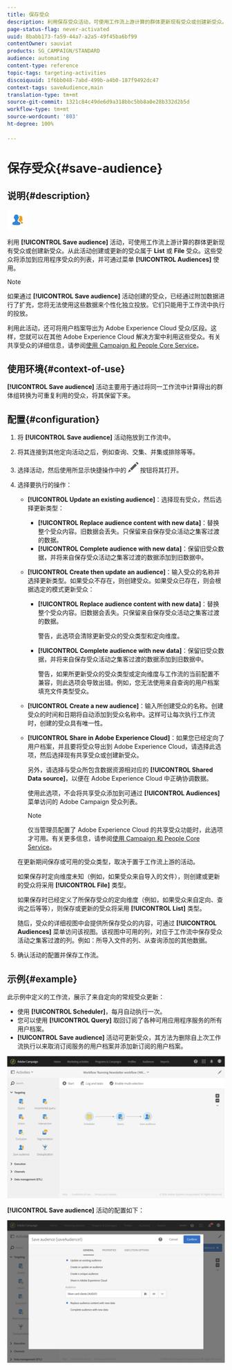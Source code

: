 ```yaml
---
title: 保存受众
description: 利用保存受众活动，可使用工作流上游计算的群体更新现有受众或创建新受众。
page-status-flag: never-activated
uuid: 8babb173-fa59-44a7-a2a5-49f45ba6bf99
contentOwner: sauviat
products: SG_CAMPAIGN/STANDARD
audience: automating
content-type: reference
topic-tags: targeting-activities
discoiquuid: 1f6bb048-7abd-499b-a4b0-187f9492dc47
context-tags: saveAudience,main
translation-type: tm+mt
source-git-commit: 1321c84c49de6d9a318bbc5bb8a0e28b332d2b5d
workflow-type: tm+mt
source-wordcount: '803'
ht-degree: 100%

---
```



# 保存受众{#save-audience}

## 说明{#description}

![](assets/save_audience.png)

利用 **[!UICONTROL Save audience]** 活动，可使用工作流上游计算的群体更新现有受众或创建新受众。从此活动创建或更新的受众属于 **List** 或 **File** 受众。这些受众将添加到应用程序受众的列表，并可通过菜单 **[!UICONTROL Audiences]** 使用。

>[!NOTE]
>
>如果通过 **[!UICONTROL Save audience]** 活动创建的受众，已经通过附加数据进行了扩充，您将无法使用这些数据来个性化独立投放。它们只能用于工作流中执行的投放。

利用此活动，还可将用户档案导出为 Adobe Experience Cloud 受众/区段。这样，您就可以在其他 Adobe Experience Cloud 解决方案中利用这些受众。有关共享受众的详细信息，请参阅[使用 Campaign 和 People Core Service](../../integrating/using/about-campaign-audience-manager-or-people-core-service-integration.md)。

## 使用环境{#context-of-use}

**[!UICONTROL Save audience]** 活动主要用于通过将同一工作流中计算得出的群体组转换为可重复利用的受众，将其保留下来。

## 配置{#configuration}

1. 将 **[!UICONTROL Save audience]** 活动拖放到工作流中。
1. 将其连接到其他定向活动之后，例如查询、交集、并集或排除等等。
1. 选择活动，然后使用所显示快捷操作中的 ![](assets/edit_darkgrey-24px.png) 按钮将其打开。
1. 选择要执行的操作：

   * **[!UICONTROL Update an existing audience]**：选择现有受众，然后选择更新类型：

      * **[!UICONTROL Replace audience content with new data]**：替换整个受众内容。旧数据会丢失。只保留来自保存受众活动之集客过渡的数据。
      * **[!UICONTROL Complete audience with new data]**：保留旧受众数据，并将来自保存受众活动之集客过渡的数据添加到旧数据中。
   * **[!UICONTROL Create then update an audience]**：输入受众的名称并选择更新类型。如果受众不存在，则创建受众。如果受众已存在，则会根据选定的模式更新受众：

      * **[!UICONTROL Replace audience content with new data]**：替换整个受众内容。旧数据会丢失。只保留来自保存受众活动之集客过渡的数据。

         警告，此选项会清除更新受众的受众类型和定向维度。

      * **[!UICONTROL Complete audience with new data]**：保留旧受众数据，并将来自保存受众活动之集客过渡的数据添加到旧数据中。

         警告，如果所更新受众的受众类型或定向维度与工作流的当前配置不兼容，则此选项会导致出错。例如，您无法使用来自查询的用户档案填充文件类型受众。
   * **[!UICONTROL Create a new audience]**：输入所创建受众的名称。创建受众的时间和日期将自动添加到受众名称中。这样可让每次执行工作流时，创建的受众具有唯一性。
   * **[!UICONTROL Share in Adobe Experience Cloud]**：如果您已经定向了用户档案，并且要将受众导出到 Adobe Experience Cloud，请选择此选项，然后选择现有共享受众或创建新受众。

      另外，请选择与受众所包含数据资源相对应的 **[!UICONTROL Shared Data source]**，以便在 Adobe Experience Cloud 中正确协调数据。

      使用此选项，不会将共享受众添加到可通过 **[!UICONTROL Audiences]** 菜单访问的 Adobe Campaign 受众列表。

      >[!NOTE]
      >
      >仅当管理员配置了 Adobe Experience Cloud 的共享受众功能时，此选项才可用。有关更多信息，请参阅[使用 Campaign 和 People Core Service](../../integrating/using/about-campaign-audience-manager-or-people-core-service-integration.md)。

   在更新期间保存或可用的受众类型，取决于置于工作流上游的活动。

   如果保存时定向维度未知（例如，如果受众来自导入的文件），则创建或更新的受众将采用 **[!UICONTROL File]** 类型。

   如果保存时已经定义了所保存受众的定向维度（例如，如果受众来自定向、查询之后等等），则保存或更新的受众将采用 **[!UICONTROL List]** 类型。

   随后，受众的详细视图中会提供所保存受众的内容，可通过 **[!UICONTROL Audiences]** 菜单访问该视图。该视图中可用的列，对应于工作流中保存受众活动之集客过渡的列。例如：所导入文件的列、从查询添加的其他数据。

1. 确认活动的配置并保存工作流。

## 示例{#example}

此示例中定义的工作流，展示了来自定向的常规受众更新：

* 使用 **[!UICONTROL Scheduler]**，每月自动执行一次。
* 您可以使用 **[!UICONTROL Query]** 取回订阅了各种可用应用程序服务的所有用户档案。
* **[!UICONTROL Save audience]** 活动可更新受众，其方法为删除自上次工作流执行以来取消订阅服务的用户档案并添加新订阅的用户档案。

![](assets/save_audience_example_1.png)

**[!UICONTROL Save audience]** 活动的配置如下：

![](assets/save_audience_example_2.png)

